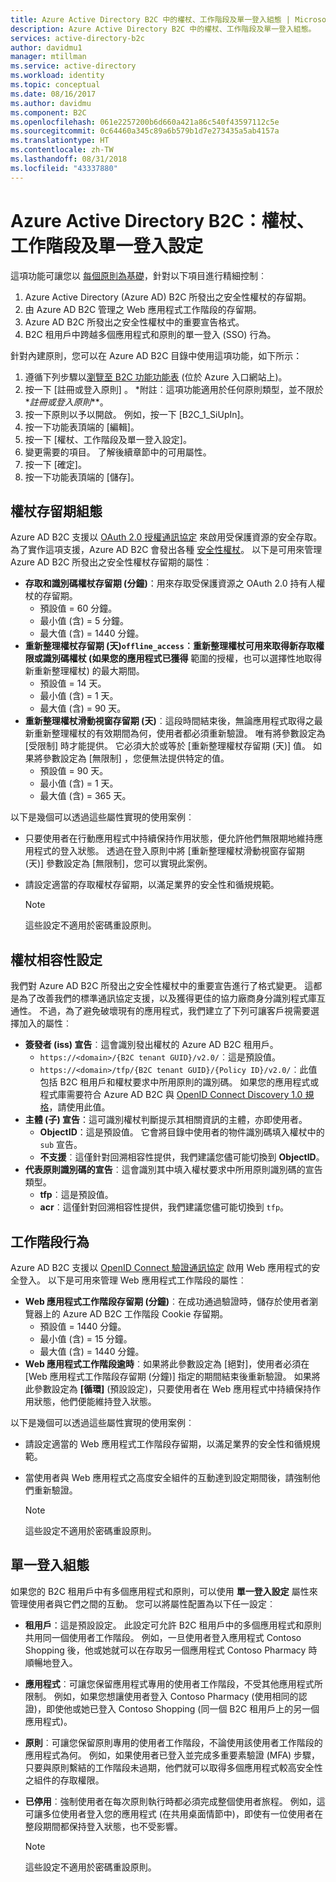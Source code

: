 ```yaml
---
title: Azure Active Directory B2C 中的權杖、工作階段及單一登入組態 | Microsoft Docs
description: Azure Active Directory B2C 中的權杖、工作階段及單一登入組態。
services: active-directory-b2c
author: davidmu1
manager: mtillman
ms.service: active-directory
ms.workload: identity
ms.topic: conceptual
ms.date: 08/16/2017
ms.author: davidmu
ms.component: B2C
ms.openlocfilehash: 061e2257200b6d660a421a86c540f43597112c5e
ms.sourcegitcommit: 0c64460a345c89a6b579b1d7e273435a5ab4157a
ms.translationtype: HT
ms.contentlocale: zh-TW
ms.lasthandoff: 08/31/2018
ms.locfileid: "43337880"
---
```

# <a name="azure-active-directory-b2c-token-session-and-single-sign-on-configuration"></a>Azure Active Directory B2C：權杖、工作階段及單一登入設定

這項功能可讓您以 [每個原則為基礎](active-directory-b2c-reference-policies.md)，針對以下項目進行精細控制︰

1. Azure Active Directory (Azure AD) B2C 所發出之安全性權杖的存留期。
2. 由 Azure AD B2C 管理之 Web 應用程式工作階段的存留期。
3. Azure AD B2C 所發出之安全性權杖中的重要宣告格式。
4. B2C 租用戶中跨越多個應用程式和原則的單一登入 (SSO) 行為。

針對內建原則，您可以在 Azure AD B2C 目錄中使用這項功能，如下所示：

1. 遵循下列步驟以[瀏覽至 B2C 功能功能表](active-directory-b2c-app-registration.md#navigate-to-b2c-settings) (位於 Azure 入口網站上)。
2. 按一下 [註冊或登入原則] 。 *附註︰這項功能適用於任何原則類型，並不限於 **註冊或登入原則*\*\*。
3. 按一下原則以予以開啟。 例如，按一下 [B2C_1_SiUpIn]。
4. 按一下功能表頂端的 [編輯]。
5. 按一下 [權杖、工作階段及單一登入設定]。
6. 變更需要的項目。 了解後續章節中的可用屬性。
7. 按一下 [確定]。
8. 按一下功能表頂端的 [儲存]。

## <a name="token-lifetimes-configuration"></a>權杖存留期組態

Azure AD B2C 支援以 [OAuth 2.0 授權通訊協定](active-directory-b2c-reference-protocols.md) 來啟用受保護資源的安全存取。 為了實作這項支援，Azure AD B2C 會發出各種 [安全性權杖](active-directory-b2c-reference-tokens.md)。 以下是可用來管理 Azure AD B2C 所發出之安全性權杖存留期的屬性︰

* **存取和識別碼權杖存留期 (分鐘)**：用來存取受保護資源之 OAuth 2.0 持有人權杖的存留期。
  * 預設值 = 60 分鐘。
  * 最小值 (含) = 5 分鐘。
  * 最大值 (含) = 1440 分鐘。
* **重新整理權杖存留期 (天)`offline_access`︰重新整理權杖可用來取得新存取權限或識別碼權杖 (如果您的應用程式已獲得** 範圍的授權，也可以選擇性地取得新重新整理權杖) 的最大期間。
  * 預設值 = 14 天。
  * 最小值 (含) = 1 天。
  * 最大值 (含) = 90 天。
* **重新整理權杖滑動視窗存留期 (天)**︰這段時間結束後，無論應用程式取得之最新重新整理權杖的有效期間為何，使用者都必須重新驗證。 唯有將參數設定為 [受限制] 時才能提供。 它必須大於或等於 [重新整理權杖存留期 (天)]  值。 如果將參數設定為 [無限制] ，您便無法提供特定的值。
  * 預設值 = 90 天。
  * 最小值 (含) = 1 天。
  * 最大值 (含) = 365 天。

以下是幾個可以透過這些屬性實現的使用案例︰

* 只要使用者在行動應用程式中持續保持作用狀態，便允許他們無限期地維持應用程式的登入狀態。 透過在登入原則中將 [重新整理權杖滑動視窗存留期 (天)] 參數設定為 [無限制]，您可以實現此案例。
* 請設定適當的存取權杖存留期，以滿足業界的安全性和循規規範。

    > [!NOTE]
    > 這些設定不適用於密碼重設原則。
    > 
    > 

## <a name="token-compatibility-settings"></a>權杖相容性設定

我們對 Azure AD B2C 所發出之安全性權杖中的重要宣告進行了格式變更。 這都是為了改善我們的標準通訊協定支援，以及獲得更佳的協力廠商身分識別程式庫互通性。 不過，為了避免破壞現有的應用程式，我們建立了下列可讓客戶視需要選擇加入的屬性︰

* **簽發者 (iss) 宣告**︰這會識別發出權杖的 Azure AD B2C 租用戶。
  * `https://<domain>/{B2C tenant GUID}/v2.0/`︰這是預設值。
  * `https://<domain>/tfp/{B2C tenant GUID}/{Policy ID}/v2.0/`︰此值包括 B2C 租用戶和權杖要求中所用原則的識別碼。 如果您的應用程式或程式庫需要符合 Azure AD B2C 與 [OpenID Connect Discovery 1.0 規格](http://openid.net/specs/openid-connect-discovery-1_0.html)，請使用此值。
* **主體 (子) 宣告**：這可識別權杖判斷提示其相關資訊的主體，亦即使用者。
  * **ObjectID**：這是預設值。 它會將目錄中使用者的物件識別碼填入權杖中的 `sub` 宣告。
  * **不支援**︰這僅針對回溯相容性提供，我們建議您儘可能切換到 **ObjectID**。
* **代表原則識別碼的宣告**︰這會識別其中填入權杖要求中所用原則識別碼的宣告類型。
  * **tfp**︰這是預設值。
  * **acr**︰這僅針對回溯相容性提供，我們建議您儘可能切換到 `tfp`。

## <a name="session-behavior"></a>工作階段行為

Azure AD B2C 支援以 [OpenID Connect 驗證通訊協定](active-directory-b2c-reference-oidc.md) 啟用 Web 應用程式的安全登入。 以下是可用來管理 Web 應用程式工作階段的屬性︰

* **Web 應用程式工作階段存留期 (分鐘)**︰在成功通過驗證時，儲存於使用者瀏覽器上的 Azure AD B2C 工作階段 Cookie 存留期。
  * 預設值 = 1440 分鐘。
  * 最小值 (含) = 15 分鐘。
  * 最大值 (含) = 1440 分鐘。
* **Web 應用程式工作階段逾時**︰如果將此參數設定為 [絕對]，使用者必須在 [Web 應用程式工作階段存留期 (分鐘)] 指定的期間結束後重新驗證。 如果將此參數設定為 **[循環]** \(預設設定)，只要使用者在 Web 應用程式中持續保持作用狀態，他們便能維持登入狀態。

以下是幾個可以透過這些屬性實現的使用案例︰

* 請設定適當的 Web 應用程式工作階段存留期，以滿足業界的安全性和循規規範。
* 當使用者與 Web 應用程式之高度安全組件的互動達到設定期間後，請強制他們重新驗證。 

    > [!NOTE]
    > 這些設定不適用於密碼重設原則。
    > 
    > 

## <a name="single-sign-on-sso-configuration"></a>單一登入組態
如果您的 B2C 租用戶中有多個應用程式和原則，可以使用 **單一登入設定** 屬性來管理使用者與它們之間的互動。 您可以將屬性配置為以下任一設定︰

* **租用戶**：這是預設設定。 此設定可允許 B2C 租用戶中的多個應用程式和原則共用同一個使用者工作階段。 例如，一旦使用者登入應用程式 Contoso Shopping 後，他或她就可以在存取另一個應用程式 Contoso Pharmacy 時順暢地登入。
* **應用程式**︰可讓您保留應用程式專用的使用者工作階段，不受其他應用程式所限制。 例如，如果您想讓使用者登入 Contoso Pharmacy (使用相同的認證)，即使他或她已登入 Contoso Shopping (同一個 B2C 租用戶上的另一個應用程式)。 
* **原則**︰可讓您保留原則專用的使用者工作階段，不論使用該使用者工作階段的應用程式為何。 例如，如果使用者已登入並完成多重要素驗證 (MFA) 步驟，只要與原則繫結的工作階段未過期，他們就可以取得多個應用程式較高安全性之組件的存取權限。
* **已停用**︰強制使用者在每次原則執行時都必須完成整個使用者旅程。 例如，這可讓多位使用者登入您的應用程式 (在共用桌面情節中)，即使有一位使用者在整段期間都保持登入狀態，也不受影響。

    > [!NOTE]
    > 這些設定不適用於密碼重設原則。
    > 
    > 

